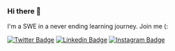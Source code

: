 ### Hi there 👋

I'm a SWE in a never ending learning journey. Join me (:

[![Twitter Badge](https://img.shields.io/badge/-Twitter-1ca0f1?style=flat-square&labelColor=1ca0f1&logo=twitter&logoColor=white&link=https://twitter.com/davimagal)](https://twitter.com/davimagal)
[![Linkedin Badge](https://img.shields.io/badge/-LinkedIn-blue?style=flat-square&logo=Linkedin&logoColor=white&link=https://www.linkedin.com/in/davialvesmagalhaes/)](https://www.linkedin.com/in/davialvesmagalhaes/)
[![Instagram Badge](https://img.shields.io/badge/-Instagram-5d2e98?style=flat-square&labelColor=5d2e98&logo=Instagram&logoColor=white&link=https://instagram.com/davialvesmagalhaes)](https://www.instagram.com/davialvesmagalhaes/)
